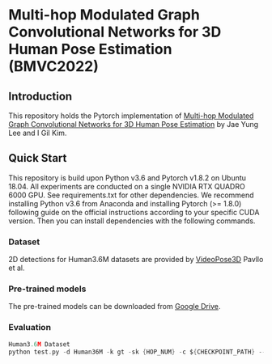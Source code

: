 # Multi-hop Modulated Graph Convolutional Networks for 3D Human Pose Estimation (BMVC2022)
## Introduction
This repository holds the Pytorch implementation of [Multi-hop Modulated Graph Convolutional Networks for 3D Human Pose Estimation](https://bmvc2022.mpi-inf.mpg.de/0207.pdf) by Jae Yung Lee and I Gil Kim.

## Quick Start
This repository is build upon Python v3.6 and Pytorch v1.8.2 on Ubuntu 18.04. All experiments are conducted on a single NVIDIA RTX QUADRO 6000 GPU. See requirements.txt for other dependencies. We recommend installing Python v3.6 from Anaconda and installing Pytorch (>= 1.8.0) following guide on the official instructions according to your specific CUDA version. Then you can install dependencies with the following commands.

### Dataset 
2D detections for Human3.6M datasets are provided by [VideoPose3D](https://github.com/facebookresearch/VideoPose3D) Pavllo et al.

### Pre-trained models
The pre-trained models can be downloaded from [Google Drive](https://drive.google.com/file/d/1XLr6CHkhMEldYkAA74EY6Wg6KWFLwD3z/view?usp=share_link).

### Evaluation
```c
Human3.6M Dataset
python test.py -d Human36M -k gt -sk {HOP_NUM} -c ${CHECKPOINT_PATH} --test_model {MODEL_PATH} -ch {CHANNEL_NUM} -j_out 17 -g {GPU_IDX}
```
